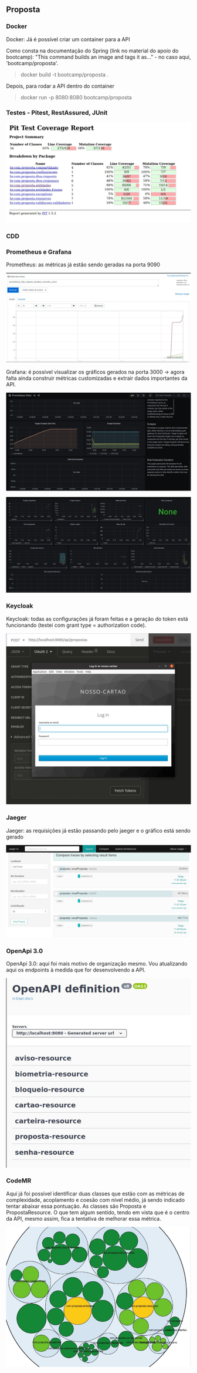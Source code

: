 ## Proposta


### Docker

Docker: Já é possível criar um container para a API 

Como consta na documentação do Spring (link no material do apoio do bootcamp): "This command builds an image and tags it as..." - no caso aqui, 'bootcamp/proposta'.


> docker build -t bootcamp/proposta .


Depois, para rodar a API dentro do container


> docker run -p 8080:8080 bootcamp/proposta



### Testes - Pitest, RestAssured, JUnit



![](/readme-images/cobertura-testes-proposta.jpg)



### CDD




### Prometheus e Grafana

Prometheus: as métricas já estão sendo geradas na porta 9090



![](/readme-images/prometheus1.jpg)



Grafana: é possível visualizar os gráficos gerados na porta 3000 -> agora falta ainda construir métricas customizadas e extrair dados importantes da API.



![](/readme-images/grafana1.jpg)



![](/readme-images/grafana2.jpg)



### Keycloak


Keycloak: todas as configurações já foram feitas e a geração do token está funcionando (testei com grant type = authorization code).





![](/readme-images/keycloak.jpg)




### Jaeger

Jaeger: as requisições já estão passando pelo jaeger e o gráfico está sendo gerado




![](/readme-images/jaeger1.jpg)




### OpenApi 3.0

OpenApi 3.0: aqui foi mais motivo de organização mesmo. Vou atualizando aqui os endpoints à medida que for desenvolvendo a API.





![](/readme-images/endpointsproposta.jpg)





### CodeMR

Aqui já foi possível identificar duas classes que estão com as métricas de complexidade, acoplamento e coesão com nível médio, já sendo indicado tentar abaixar essa pontuação. As classes são Proposta e PropostaResource. O que tem algum sentido, tendo em vista que é o centro da API, mesmo assim, fica a tentativa de melhorar essa métrica.



![](/readme-images/analise_proposta.jpg)



